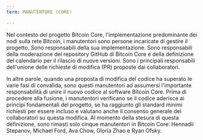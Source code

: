 ```yaml
---
term: MANUTENTORE (CORE)

---
```

Nel contesto del progetto Bitcoin Core, l'implementazione predominante dei nodi sulla rete Bitcoin, i manutentori sono persone incaricate di gestire il progetto. Sono responsabili della sua implementazione. Sono responsabili della moderazione del repository GitHub di Bitcoin Core e della definizione del calendario per il rilascio di nuove versioni. Sono i principali responsabili dell'unione delle richieste di modifica (PR) proposte dai collaboratori.

In altre parole, quando una proposta di modifica del codice ha superato le varie fasi di convalida, sono questi manutentori ad assumersi l'importante responsabilità di unire il nuovo codice al software Bitcoin Core. Prima di procedere alla fusione, i manutentori verificano se il codice aderisce ai principi fondamentali del progetto, se ha raggiunto gli standard minimi richiesti per essere incluso e valutano anche il consenso generale dei collaboratori su questa modifica. Al momento della stesura di questa definizione, sono rimasti solo cinque manutentori in Bitcoin Core: Hennadii Stepanov, Michael Ford, Ava Chow, Gloria Zhao e Ryan Ofsky.